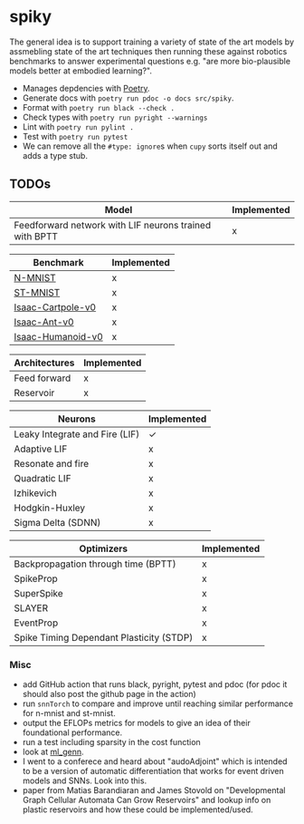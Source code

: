 # spiky

The general idea is to support training a variety of state of the art models by assmebling state of the art techniques then running these against robotics benchmarks to answer experimental questions e.g. "are more bio-plausible models better at embodied learning?".

- Manages depdencies with [Poetry](https://python-poetry.org/).
- Generate docs with `poetry run pdoc -o docs src/spiky`.
- Format with `poetry run black --check .`
- Check types with `poetry run pyright --warnings`
- Lint with `poetry run pylint .`
- Test with `poetry run pytest`
- We can remove all the `#type: ignore`s when `cupy` sorts itself out and adds a type stub.

## TODOs

Model|Implemented
---|---
Feedforward network with LIF neurons trained with BPTT|x

Benchmark|Implemented
---|---
[N-MNIST](https://www.garrickorchard.com/datasets/n-mnist)|x
[ST-MNIST](https://hh-see.com/projects/2_project/)|x
[Isaac-Cartpole-v0](https://isaac-sim.github.io/IsaacLab/main/source/overview/environments.html)|x
[Isaac-Ant-v0](https://isaac-sim.github.io/IsaacLab/main/source/overview/environments.html)|x
[Isaac-Humanoid-v0](https://isaac-sim.github.io/IsaacLab/main/source/overview/environments.html)|x

Architectures|Implemented
---|---
Feed forward|x
Reservoir|x

Neurons|Implemented
---|---
Leaky Integrate and Fire (LIF)|✓
Adaptive LIF|x
Resonate and fire|x
Quadratic LIF|x
Izhikevich|x
Hodgkin-Huxley|x
Sigma Delta (SDNN)|x

Optimizers|Implemented
---|---
Backpropagation through time (BPTT)|x
SpikeProp|x
SuperSpike|x
SLAYER|x
EventProp|x
Spike Timing Dependant Plasticity (STDP)|x

### Misc

- add GitHub action that runs black, pyright, pytest and pdoc (for pdoc it should also post the github page in the action)
- run `snnTorch` to compare and improve until reaching similar performance for n-mnist and st-mnist.
- output the EFLOPs metrics for models to give an idea of their foundational performance.
- run a test including sparsity in the cost function
- look at [ml_genn](https://github.com/genn-team/ml_genn).
- I went to a conferece and heard about "audoAdjoint" which is intended to be a version of automatic differentiation that works for event driven models and SNNs. Look into this.
- paper from Matias Barandiaran and James Stovold on "Developmental Graph Cellular Automata Can Grow Reservoirs" and lookup info on plastic reservoirs and how these could be implemented/used.